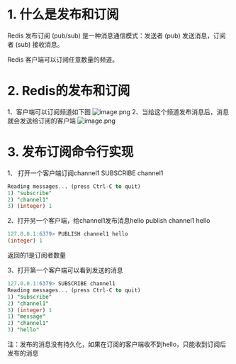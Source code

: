 # 1. 什么是发布和订阅
Redis 发布订阅 (pub/sub) 是一种消息通信模式：发送者 (pub) 发送消息，订阅者 (sub) 接收消息。

Redis 客户端可以订阅任意数量的频道。

# 2. Redis的发布和订阅
1、客户端可以订阅频道如下图
![image.png](https://cdn.nlark.com/yuque/0/2022/png/25452040/1645010114833-7dbf645a-633d-4df4-886e-4d74481af880.png#clientId=u4c566ce7-3f22-4&crop=0&crop=0&crop=1&crop=1&from=paste&height=207&id=BCDEu&margin=%5Bobject%20Object%5D&name=image.png&originHeight=530&originWidth=1280&originalType=binary&ratio=1&rotation=0&showTitle=false&size=2039100&status=done&style=none&taskId=u08c7c666-14fe-4d7c-9396-7cecea525e4&title=&width=500)
2、当给这个频道发布消息后，消息就会发送给订阅的客户端
![image.png](https://cdn.nlark.com/yuque/0/2022/png/25452040/1645010171308-a58f3114-a2e6-4157-adac-a2ce94734766.png#clientId=u4c566ce7-3f22-4&crop=0&crop=0&crop=1&crop=1&from=paste&height=322&id=ufb2bb154&margin=%5Bobject%20Object%5D&name=image.png&originHeight=720&originWidth=1119&originalType=binary&ratio=1&rotation=0&showTitle=false&size=2421749&status=done&style=none&taskId=u1392390e-d0aa-4613-b1f5-bbf878da81f&title=&width=500)

# 3. 发布订阅命令行实现
1、 打开一个客户端订阅channel1
SUBSCRIBE channel1
```sql
Reading messages... (press Ctrl-C to quit)
1) "subscribe"
2) "channel1"
3) (integer) 1

```

2、打开另一个客户端，给channel1发布消息hello
publish channel1 hello
```sql
127.0.0.1:6379> PUBLISH channel1 hello
(integer) 1
```
返回的1是订阅者数量

3、打开第一个客户端可以看到发送的消息
```sql
127.0.0.1:6379> SUBSCRIBE channel1
Reading messages... (press Ctrl-C to quit)
1) "subscribe"
2) "channel1"
3) (integer) 1
1) "message"
2) "channel1"
3) "hello"

```
注：发布的消息没有持久化，如果在订阅的客户端收不到hello，只能收到订阅后发布的消息

